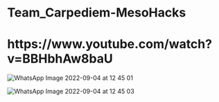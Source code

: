 # Team_Carpediem-MesoHacks
<h1>https://www.youtube.com/watch?v=BBHbhAw8baU</h1>

![WhatsApp Image 2022-09-04 at 12 45 01](https://user-images.githubusercontent.com/81846308/188302053-2003b6eb-cb75-48d1-a597-d85c5dacd886.jpeg)

![WhatsApp Image 2022-09-04 at 12 45 03](https://user-images.githubusercontent.com/81846308/188302066-dc615c9c-2584-4c06-8183-5e0063b40330.jpeg)

